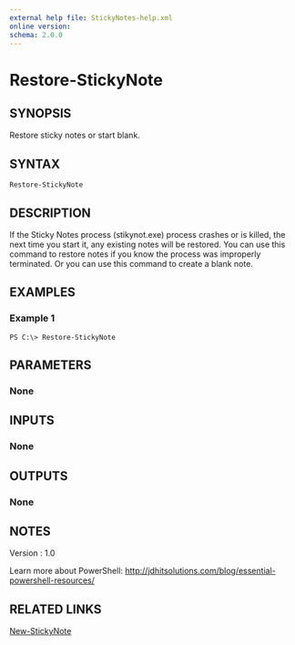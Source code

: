 ```yaml
---
external help file: StickyNotes-help.xml
online version: 
schema: 2.0.0
---
```


# Restore-StickyNote
## SYNOPSIS
Restore sticky notes or start blank.

## SYNTAX

```
Restore-StickyNote
```

## DESCRIPTION
If the Sticky Notes process (stikynot.exe) process crashes or is killed, the
next time you start it, any existing notes will be restored. You can use this
command to restore notes if you know the process was improperly terminated. Or
you can use this command to create a blank note.

## EXAMPLES

### Example 1
```
PS C:\> Restore-StickyNote
```

## PARAMETERS

### None

## INPUTS

### None

## OUTPUTS

### None

## NOTES
Version     : 1.0

Learn more about PowerShell:
http://jdhitsolutions.com/blog/essential-powershell-resources/
## RELATED LINKS

[New-StickyNote]()

